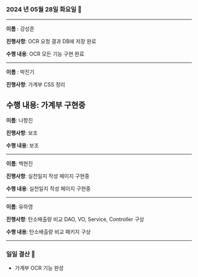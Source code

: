 ### 2024 년 05월 28일 화요일 📆

---

**이름** : 강성준

**진행사항**: OCR 요청 결과 DB에 저장 완료

**수행 내용**: OCR 모든 기능 구현 완료

---

**이름** : 박진기

**진행사항**: 가계부 CSS 정리

**수행 내용**: 가계부 구현중
---

**이름**: 나항진

**진행사항**: 보조

**수행 내용**: 보조

---

**이름**: 백현진

**진행사항**: 실천일지 작성 페이지 구현중

**수행 내용**: 실천일지 작성 페이지 구현중


---

**이름**: 유하영

**진행사항**: 탄소배출량 비교 DAO, VO, Service, Controller 구상 

**수행 내용**:  탄소배출량 비교 패키지 구상

---

### 일일 결산 📝
- 가계부 OCR 기능 완성